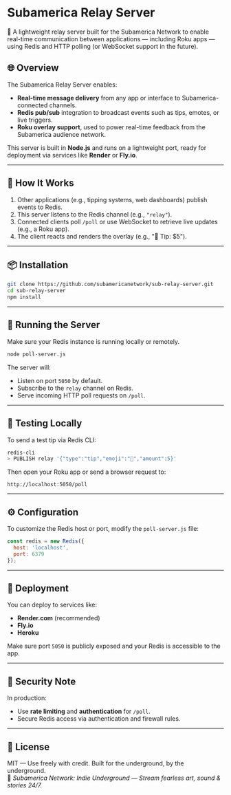 # Subamerica Relay Server

🚀 A lightweight relay server built for the Subamerica Network to enable real-time communication between applications — including Roku apps — using Redis and HTTP polling (or WebSocket support in the future).

## 🌐 Overview

The Subamerica Relay Server enables:
- **Real-time message delivery** from any app or interface to Subamerica-connected channels.
- **Redis pub/sub** integration to broadcast events such as tips, emotes, or live triggers.
- **Roku overlay support**, used to power real-time feedback from the Subamerica audience network.

This server is built in **Node.js** and runs on a lightweight port, ready for deployment via services like **Render** or **Fly.io**.

---

## 🧱 How It Works

1. Other applications (e.g., tipping systems, web dashboards) publish events to Redis.
2. This server listens to the Redis channel (e.g., `"relay"`).
3. Connected clients poll `/poll` or use WebSocket to retrieve live updates (e.g., a Roku app).
4. The client reacts and renders the overlay (e.g., "🎵 Tip: $5").

---

## 📦 Installation

```bash
git clone https://github.com/subamericanetwork/sub-relay-server.git
cd sub-relay-server
npm install
```

---

## 🚀 Running the Server

Make sure your Redis instance is running locally or remotely.

```bash
node poll-server.js
```

The server will:
- Listen on port `5050` by default.
- Subscribe to the `relay` channel on Redis.
- Serve incoming HTTP poll requests on `/poll`.

---

## 🧪 Testing Locally

To send a test tip via Redis CLI:

```bash
redis-cli
> PUBLISH relay '{"type":"tip","emoji":"🎵","amount":5}'
```

Then open your Roku app or send a browser request to:

```
http://localhost:5050/poll
```

---

## ⚙️ Configuration

To customize the Redis host or port, modify the `poll-server.js` file:

```js
const redis = new Redis({
  host: 'localhost',
  port: 6379
});
```

---

## 📡 Deployment

You can deploy to services like:

- **Render.com** (recommended)
- **Fly.io**
- **Heroku**

Make sure port `5050` is publicly exposed and your Redis is accessible to the app.

---

## 🔐 Security Note

In production:
- Use **rate limiting** and **authentication** for `/poll`.
- Secure Redis access via authentication and firewall rules.

---

## 🤝 License

MIT — Use freely with credit. Built for the underground, by the underground.  
🌊 _Subamerica Network: Indie Underground — Stream fearless art, sound & stories 24/7._